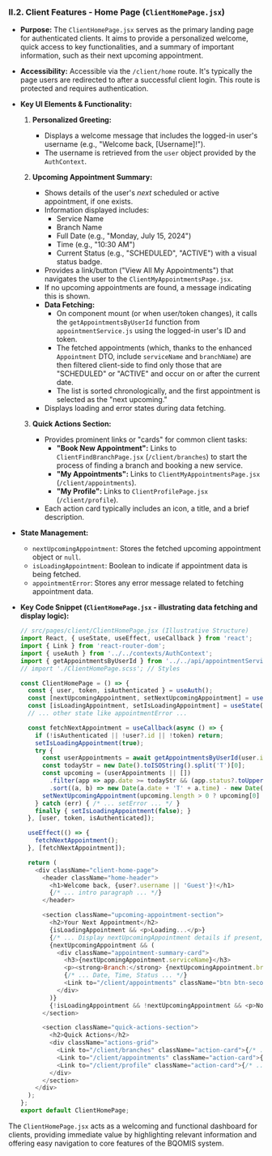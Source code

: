 
### II.2. Client Features - Home Page (`ClientHomePage.jsx`)

*   **Purpose:** The `ClientHomePage.jsx` serves as the primary landing page for authenticated clients. It aims to provide a personalized welcome, quick access to key functionalities, and a summary of important information, such as their next upcoming appointment.
*   **Accessibility:** Accessible via the `/client/home` route. It's typically the page users are redirected to after a successful client login. This route is protected and requires authentication.

*   **Key UI Elements & Functionality:**

    1.  **Personalized Greeting:**
        *   Displays a welcome message that includes the logged-in user's username (e.g., "Welcome back, [Username]!").
        *   The username is retrieved from the `user` object provided by the `AuthContext`.

    2.  **Upcoming Appointment Summary:**
        *   Shows details of the user's *next* scheduled or active appointment, if one exists.
        *   Information displayed includes:
            *   Service Name
            *   Branch Name
            *   Full Date (e.g., "Monday, July 15, 2024")
            *   Time (e.g., "10:30 AM")
            *   Current Status (e.g., "SCHEDULED", "ACTIVE") with a visual status badge.
        *   Provides a link/button ("View All My Appointments") that navigates the user to the `ClientMyAppointmentsPage.jsx`.
        *   If no upcoming appointments are found, a message indicating this is shown.
        *   **Data Fetching:**
            *   On component mount (or when user/token changes), it calls the `getAppointmentsByUserId` function from `appointmentService.js` using the logged-in user's ID and token.
            *   The fetched appointments (which, thanks to the enhanced `Appointment` DTO, include `serviceName` and `branchName`) are then filtered client-side to find only those that are "SCHEDULED" or "ACTIVE" and occur on or after the current date.
            *   The list is sorted chronologically, and the first appointment is selected as the "next upcoming."
        *   Displays loading and error states during data fetching.

    3.  **Quick Actions Section:**
        *   Provides prominent links or "cards" for common client tasks:
            *   **"Book New Appointment":** Links to `ClientFindBranchPage.jsx` (`/client/branches`) to start the process of finding a branch and booking a new service.
            *   **"My Appointments":** Links to `ClientMyAppointmentsPage.jsx` (`/client/appointments`).
            *   **"My Profile":** Links to `ClientProfilePage.jsx` (`/client/profile`).
        *   Each action card typically includes an icon, a title, and a brief description.

*   **State Management:**
    *   `nextUpcomingAppointment`: Stores the fetched upcoming appointment object or `null`.
    *   `isLoadingAppointment`: Boolean to indicate if appointment data is being fetched.
    *   `appointmentError`: Stores any error message related to fetching appointment data.

*   **Key Code Snippet (`ClientHomePage.jsx` - illustrating data fetching and display logic):**
    ```javascript
    // src/pages/client/ClientHomePage.jsx (Illustrative Structure)
    import React, { useState, useEffect, useCallback } from 'react';
    import { Link } from 'react-router-dom';
    import { useAuth } from '../../contexts/AuthContext';
    import { getAppointmentsByUserId } from '../../api/appointmentService';
    // import './ClientHomePage.scss'; // Styles

    const ClientHomePage = () => {
      const { user, token, isAuthenticated } = useAuth();
      const [nextUpcomingAppointment, setNextUpcomingAppointment] = useState(null);
      const [isLoadingAppointment, setIsLoadingAppointment] = useState(false);
      // ... other state like appointmentError ...

      const fetchNextAppointment = useCallback(async () => {
        if (!isAuthenticated || !user?.id || !token) return;
        setIsLoadingAppointment(true);
        try {
          const userAppointments = await getAppointmentsByUserId(user.id, token);
          const todayStr = new Date().toISOString().split('T')[0];
          const upcoming = (userAppointments || [])
            .filter(app => app.date >= todayStr && (app.status?.toUpperCase() === 'SCHEDULED' || app.status?.toUpperCase() === 'ACTIVE'))
            .sort((a, b) => new Date(a.date + 'T' + a.time) - new Date(b.date + 'T' + b.time));
          setNextUpcomingAppointment(upcoming.length > 0 ? upcoming[0] : null);
        } catch (err) { /* ... setError ... */ }
        finally { setIsLoadingAppointment(false); }
      }, [user, token, isAuthenticated]);

      useEffect(() => {
        fetchNextAppointment();
      }, [fetchNextAppointment]);

      return (
        <div className="client-home-page">
          <header className="home-header">
            <h1>Welcome back, {user?.username || 'Guest'}!</h1>
            {/* ... intro paragraph ... */}
          </header>

          <section className="upcoming-appointment-section">
            <h2>Your Next Appointment</h2>
            {isLoadingAppointment && <p>Loading...</p>}
            {/* ... Display nextUpcomingAppointment details if present, else "No upcoming..." ... */}
            {nextUpcomingAppointment && (
              <div className="appointment-summary-card">
                <h3>{nextUpcomingAppointment.serviceName}</h3>
                <p><strong>Branch:</strong> {nextUpcomingAppointment.branchName}</p>
                {/* ... Date, Time, Status ... */}
                <Link to="/client/appointments" className="btn btn-secondary">View All</Link>
              </div>
            )}
            {!isLoadingAppointment && !nextUpcomingAppointment && <p>No upcoming appointments.</p>}
          </section>

          <section className="quick-actions-section">
            <h2>Quick Actions</h2>
            <div className="actions-grid">
              <Link to="/client/branches" className="action-card">{/* ... Book New ... */}</Link>
              <Link to="/client/appointments" className="action-card">{/* ... My Appointments ... */}</Link>
              <Link to="/client/profile" className="action-card">{/* ... My Profile ... */}</Link>
            </div>
          </section>
        </div>
      );
    };
    export default ClientHomePage;
    ```

The `ClientHomePage.jsx` acts as a welcoming and functional dashboard for clients, providing immediate value by highlighting relevant information and offering easy navigation to core features of the BQOMIS system.